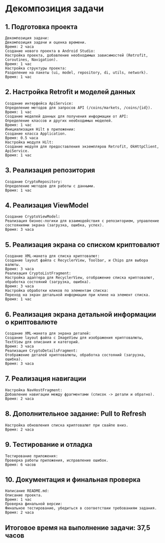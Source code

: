 # Декомпозиция задачи
## 1. Подготовка проекта

    Декомпозиция задачи:
    Декомпозиция задачи и оценка времени.
    Время: 2 часа
    Создание нового проекта в Android Studio:
    Настройка проекта, добавление необходимых зависимостей (Retrofit, Coroutines, Navigation).
    Время: 1 час
    Настройка структуры проекта:
    Разделение на пакеты (ui, model, repository, di, utils, network).
    Время: 1 час

## 2. Настройка Retrofit и моделей данных

    Создание интерфейса ApiService:
    Определение методов для запросов API (/coins/markets, /coins/{id}).
    Время: 1 час
    Создание моделей данных для получения информации от API:
    Определение классов и других необходимых моделей.
    Время: 1 час
    Инициализация Hilt в приложении:
    Создание класса Application.
    Время: 0.5 часа
    Настройка модуля Hilt:
    Создание модуля для предоставления экземпляров Retrofit, OkHttpClient, ApiService.
    Время: 1 час

## 3. Реализация репозитория

    Создание CryptoRepository:
    Определение методов для работы с данными.
    Время: 1 час

## 4. Реализация ViewModel

    Создание CryptoViewModel:
    Реализация бизнес-логики для взаимодействия с репозиторием, управление состояниями экрана (загрузка, ошибка, успех).
    Время: 3 часа

## 5. Реализация экрана со списком криптовалют

    Создание XML-макета для списка криптовалют:
    Создание layout файла с RecyclerView, Toolbar, и Chips для выбора валюты.
    Время: 3 часа
    Реализация CryptoListFragment:
    Настройка адаптера для RecyclerView, отображение списка криптовалют, обработка состояний (загрузка, ошибка).
    Время: 3 часа
    Настройка обработки кликов по элементам списка:
    Переход на экран детальной информации при клике на элемент списка.
    Время: 1 час

## 6. Реализация экрана детальной информации о криптовалюте

    Создание XML-макета для экрана деталей:
    Создание layout файла с ImageView для изображения криптовалюты, TextView для описания и категорий.
    Время: 3 часа
    Реализация CryptoDetailsFragment:
    Отображение деталей криптовалюты, обработка состояний (загрузка, ошибка).
    Время: 3 часа

## 7. Реализация навигации

    Настройка NavHostFragment:
    Добавление навигации между фрагментами (список -> детали и обратно).
    Время: 2 часа

## 8. Дополнительное задание: Pull to Refresh

    Настройка обновления списка криптовалют при свайпе вниз.
    Время: 2 часа

## 9. Тестирование и отладка

    Тестирование приложения:
    Проверка работы приложения, исправление ошибок.
    Время: 6 часов

## 10. Документация и финальная проверка

    Написание README.md:
    Описание проекта.
    Время: 1 час
    Проверка финальной версии:
    Финальное тестирование, убедиться в соответствии требованиям задания.
    Время: 2 часа
    
## Итоговое время на выполнение задачи: 37,5 часов
